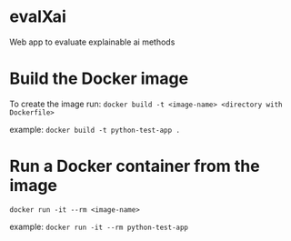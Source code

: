 # evalXai
Web app to evaluate explainable ai methods

# Build the Docker image
To create the image run: 
`docker build -t <image-name> <directory with Dockerfile>`

example: 
`docker build -t python-test-app .`

# Run a Docker container from the image
`docker run -it --rm <image-name>`

example:
`docker run -it --rm python-test-app`